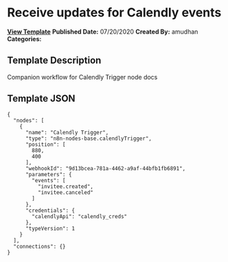 # Receive updates for Calendly events

**[View Template](https://n8n.io/workflows/540-/)**  **Published Date:** 07/20/2020  **Created By:** amudhan  **Categories:**   

## Template Description

Companion workflow for Calendly Trigger node docs



## Template JSON

```
{
  "nodes": [
    {
      "name": "Calendly Trigger",
      "type": "n8n-nodes-base.calendlyTrigger",
      "position": [
        880,
        400
      ],
      "webhookId": "9d13bcea-781a-4462-a9af-44bfb1fb6891",
      "parameters": {
        "events": [
          "invitee.created",
          "invitee.canceled"
        ]
      },
      "credentials": {
        "calendlyApi": "calendly_creds"
      },
      "typeVersion": 1
    }
  ],
  "connections": {}
}
```
